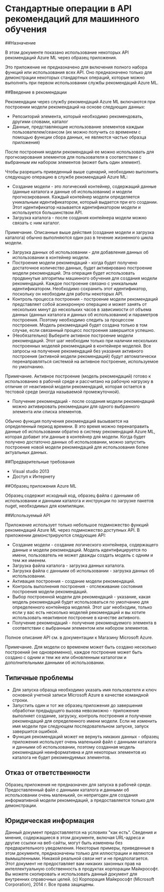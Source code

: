 ﻿<properties 
	pageTitle="Стандартные операции в API рекомендаций для машинного обучения | Azure" 
	description="Пример приложения для рекомендаций по Машинному обучению Azure" 
	services="machine-learning" 
	documentationCenter="" 
	authors="jaymathe" 
	manager="paulettm" 
	editor="cgronlun"/>

<tags 
	ms.service="machine-learning" 
	ms.workload="data-services" 
	ms.tgt_pltfrm="na" 
	ms.devlang="na" 
	ms.topic="article" 
	ms.date="10/14/2014" 
	ms.author="jaymathe"/> 


# Стандартные операции в API рекомендаций для машинного обучения

##Назначение

В этом документе показано использование некоторых API рекомендаций Azure ML через образец приложения.

Это приложение не предназначено для включения полного набора функций или использования всех API. Оно предназначено только для демонстрации некоторых стандартных операций, которые можно выполнять при первом использовании службы рекомендаций Azure ML. 

##Введение в рекомендации

Рекомендации через службу рекомендаций Azure ML включаются при построении модели рекомендаций на основе следующих данных:

* Репозиторий элемента, который необходимо рекомендовать, другими словами, каталог
* Данные, представляющие использование элементов каждым пользователем/сеансом (их можно получить со временем с помощью функции сбора данных, не являются частью образца приложения)

После построения модели рекомендаций ее можно использовать для прогнозирования элементов для пользователя в соответствии с выбранным им набором элементов (может быть один элемент).

Чтобы разрешить приведенный выше сценарий, необходимо выполнить следующую операцию в службе рекомендаций Azure ML:

* Создание модели - это логический контейнер, содержащий данные (данные каталога и данные об использовании) и модели прогнозирования. Каждый контейнер модели определяется уникальным идентификатором, который выдается при его создании. Этот идентификатор называется идентификатором модели и используется большинством API. 
* Загрузка каталога - после создания контейнера модели можно связать с ним каталог.

Примечание. Описанные выше действия (создание модели и загрузка каталога) обычно выполняются один раз в течение жизненного цикла модели.

* Загрузка данных об использовании - для добавления данных об использовании в контейнер модели.
* Построение модели рекомендаций - когда будет получено достаточное количество данных, будет активировано построение модели рекомендаций. Эта операция будет использовать продвинутые алгоритмы машинного обучения для создания модели рекомендаций. Каждое построение связано с уникальным идентификатором. Необходимо сохранить этот идентификатор, поскольку он необходим для работы некоторых API.
* Контроль процесса построения - построение модели рекомендаций представляет собой асинхронную операцию и может занять от нескольких минут до нескольких часов в зависимости от объема данных (данных каталога и данных об использовании) и параметров построения. Поэтому необходимо следить за процессом построения. Модель рекомендаций будет создана только в том случае, если связанный процесс построения завершится успешно.
* (Необязательно) Выберите активное построение модели рекомендаций. Этот шаг необходим только при наличии нескольких построенных моделей рекомендаций в контейнере моделей. Все запросы на получение рекомендаций без указания активного построения (активной модели рекомендаций) будут автоматически перенаправляться системой на активное построение, используемое по умолчанию. 

Примечание. Активное построение (модель рекомендаций) готово к использованию в рабочей среде и рассчитано на рабочую нагрузку в отличие от неактивной модели рекомендаций, которая остается в тестовой среде (иногда называемой промежуточной).

* Получение рекомендаций - после создания модели рекомендаций можно активировать рекомендации для одного выбранного элемента или списка элементов. 

Обычно функция получения рекомендаций вызывается на определенный период времени. В это время можно перенаправить данные об использовании обратно в систему рекомендаций Azure ML, которая добавит эти данные в контейнер для модели. Когда будет получено достаточно данных об использовании, можно запустить построение новой модели рекомендаций для использования более актуальных данных. 

##Предварительные требования

* Visual studio 2013
* Доступ к Интернету 

##Образец приложения Azure ML

Образец содержит исходный код, образец файла с данными об использовании и данными каталога и инструкции по загрузке пакетов nuget, необходимых для компиляции.

##Используемый API

Приложение использует только небольшое подмножество функций рекомендаций Azure ML через подмножество доступных API. В приложении демонстрируются следующие API:

* Создание модели - создание логического контейнера, содержащего данные и модели рекомендаций. Модель идентифицируется по имени, пользователь не может дважды создать модель с одним и тем же именем.
* Загрузка файла каталога - загрузка данных каталога.
* Загрузка файла с данными об использовании - загрузка данных об использовании.
* Активация построения - создание модели рекомендаций.
* Контроль выполнения построения - отслеживание состояния построения модели рекомендаций.
* Выбор построенной модели для рекомендаций - указание, какая модель рекомендаций будет использоваться по умолчанию для определенного контейнера моделей. Этот шаг необходим, только если у вас есть несколько моделей рекомендаций и вы хотите использовать неактивное построение в качестве активного.
* Получение рекомендаций - получение рекомендуемого элемента в соответствии с выбранным элементом или набором элементов. 

Полное описание API см. в документации к Магазину Microsoft Azure. 

Примечание. Для модели со временем может быть создано несколько построений (не одновременно), каждое построение может быть создано с одним и тем же или обновленным каталогом и дополнительными данными об использовании.

## Типичные проблемы

* Для запуска образца необходимо указать имя пользователя и ключ основной учетной записи Microsoft Azure в качестве командной строки.
* Запустить один и тот же образец приложения до завершения обработки предыдущего вызова невозможно - приложение выполняет создание, загрузку, контроль построения и получение рекомендаций для определенного имени модели. Если не изменить имя модели при следующем последовательном запуске, запуск завершится ошибкой.
* Функция рекомендаций может не вернуть никаких данных - образец приложения использует очень маленький файл с данными каталога и данными об использовании, поэтому созданная модель рекомендаций неинформативна и для некоторых элементов из каталога не будет рекомендуемых элементов.

## Отказ от ответственности
Образец приложения не предназначен для запуска в рабочей среде. Предоставленный файл с данными каталога и данными об использовании очень маленький, он непригоден для создания информативной модели рекомендаций, а предоставляется только для демонстрации. 

## Юридическая информация
Данный документ предоставляется на условиях "как есть". Сведения и мнения, содержащиеся в этом документе, включая URL-адреса и другие ссылки на веб-сайты, могут быть изменены без предварительного уведомления. 
Некоторые примеры, приведенные в этом документе, предназначены только для иллюстрации и являются вымышленными. Никакой реальной связи нет и не предполагается. 
Этот документ не предоставляет вам никаких законных прав на интеллектуальную собственность в продуктах корпорации Майкрософт. Вы можете скопировать и использовать данный документ для внутренних справочных целей. 
(c) Корпорация Майкрософт (Microsoft Corporation), 2014 г. Все права защищены. 


<!--HONumber=46--> 
